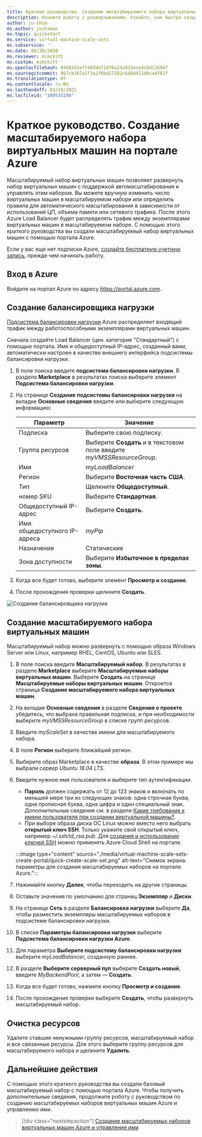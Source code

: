 ```yaml
---
title: Краткое руководство. Создание масштабируемого набора виртуальных машин с помощью портала Azure
description: Начните работу с развертыванием. Узнайте, как быстро создать масштабируемый набор виртуальных машин с помощью портала Azure.
author: ju-shim
ms.author: jushiman
ms.topic: quickstart
ms.service: virtual-machine-scale-sets
ms.subservice: ''
ms.date: 06/30/2020
ms.reviewer: mimckitt
ms.custom: mimckitt
ms.openlocfilehash: 0408341eff483de71d76a24a933ece4cbdc2b947
ms.sourcegitcommit: 867cb1b7a1f3a1f0b427282c648d411d0ca4f81f
ms.translationtype: HT
ms.contentlocale: ru-RU
ms.lasthandoff: 03/19/2021
ms.locfileid: "100535286"
---
```

# <a name="quickstart-create-a-virtual-machine-scale-set-in-the-azure-portal"></a>Краткое руководство. Создание масштабируемого набора виртуальных машин на портале Azure

Масштабируемый набор виртуальных машин позволяет развернуть набор виртуальных машин с поддержкой автомасштабирования и управлять этим набором. Вы можете вручную изменить число виртуальных машин в масштабируемом наборе или определить правила для автоматического масштабирования в зависимости от использования ЦП, объема памяти или сетевого трафика. После этого Azure Load Balancer будет распределять трафик между экземплярами виртуальных машин в масштабируемом наборе. С помощью этого краткого руководства вы создали масштабируемый набор виртуальных машин с помощью портала Azure.

Если у вас еще нет подписки Azure, [создайте бесплатную учетную запись](https://azure.microsoft.com/free/?WT.mc_id=A261C142F), прежде чем начинать работу.


## <a name="log-in-to-azure"></a>Вход в Azure
Войдите на портал Azure по адресу https://portal.azure.com.

## <a name="create-a-load-balancer"></a>Создание балансировщика нагрузки

[Подсистема балансировки нагрузки](../load-balancer/load-balancer-overview.md) Azure распределяет входящий трафик между работоспособными экземплярами виртуальных машин. 

Сначала создайте Load Balancer (цен. категория "Стандартный") с помощью портала. Имя и общедоступный IP-адрес, созданный вами, автоматически настроен в качестве внешнего интерфейса подсистемы балансировки нагрузки.

1. В поле поиска введите **подсистема балансировки нагрузки**. В разделе **Marketplace** в результатах поиска выберите элемент **Подсистема балансировки нагрузки**.
1. На странице **Создание подсистемы балансировки нагрузки** на вкладке **Основные сведения** введите или выберите следующую информацию:

    | Параметр                 | Значение   |
    | ---| ---|
    | Подписка  | Выберите свою подписку.    |    
    | Группа ресурсов | Выберите **Создать** и в текстовом поле введите *myVMSSResourceGroup*.|
    | Имя           | *myLoadBalancer*         |
    | Регион         | Выберите **Восточная часть США**.       |
    | Тип          | Щелкните **Общедоступный**.       |
    | номер SKU           | Выберите **Стандартная**.       |
    | Общедоступный IP-адрес | Выберите **Создать**. |
    | Имя общедоступного IP-адреса  | *myPip*   |
    | Назначение| Статические |
    | Зона доступности | Выберите **Избыточное в пределах зоны**. |

1. Когда все будет готово, выберите элемент **Просмотр и создание**. 
1. После прохождения проверки щелкните **Создать**. 

![Создание балансировщика нагрузки](./media/virtual-machine-scale-sets-create-portal/load-balancer.png)

## <a name="create-virtual-machine-scale-set"></a>Создание масштабируемого набора виртуальных машин
Масштабируемый набор можно развернуть с помощью образа Windows Server или Linux, например RHEL, CentOS, Ubuntu или SLES.

1. В поле поиска введите **Масштабируемый набор**. В результатах в разделе **Marketplace** выберите **Масштабируемые наборы виртуальных машин**. Выберите **Создать** на странице **Масштабируемые наборы виртуальных машин**. Откроется страница **Создание масштабируемого набора виртуальных машин**. 
1. На вкладке **Основные сведения** в разделе **Сведения о проекте** убедитесь, что выбрана правильная подписка, и при необходимости выберите *myVMSSResourceGroup* в списке групп ресурсов. 
1. Введите *myScaleSet* в качестве имени для масштабируемого набора.
1. В поле **Регион** выберите ближайший регион.
1. Выберите образ Marketplace в качестве **образа**. В этом примере мы выбрали *сервер Ubuntu 18.04 LTS*.
1. Введите нужное имя пользователя и выберите тип аутентификации.
   - **Пароль** должен содержать от 12 до 123 знаков и включать по меньшей мере три из следующих знаков: одна строчная буква, одна прописная буква, одна цифра и один специальный знак. Дополнительные сведения см. в разделе [Какие требования к имени пользователя при создании виртуальной машины?](../virtual-machines/windows/faq.md#what-are-the-username-requirements-when-creating-a-vm).
   - При выборе образа диска ОС Linux можно вместо него выбрать **открытый ключ SSH**. Только укажите свой открытый ключ, например *~/.ssh/id_rsa.pub*. Для [создания и использования ключей SSH](../virtual-machines/linux/mac-create-ssh-keys.md) можно применять Azure Cloud Shell на портале.
   
    :::image type="content" source="./media/virtual-machine-scale-sets-create-portal/quick-create-scale-set.png" alt-text="Снимок экрана: параметры для создания масштабируемых наборов на портале Azure.":::

1. Нажимайте кнопку **Далее**, чтобы переходить на другие страницы. 
1. Оставьте значения по умолчанию для страниц **Экземпляр** и **Диски**.
1. На странице **Сеть** в разделе **Балансировка нагрузки** выберите **Да**, чтобы разместить экземпляры масштабируемых наборов в подсистеме балансировки нагрузки. 
1. В списке **Параметры балансировки нагрузки** выберите **Подсистема балансировки нагрузки Azure**.
1. Для параметра **Выберите подсистему балансировки нагрузки** выберите *myLoadBalancer*, созданную раннее.
1. В разделе **Выберите серверный пул** выберите **Создать новый**, введите *MyBackendPool*, а затем — **Создать**.
1. Когда все будет готово, нажмите кнопку **Просмотр и создание**. 
1. После прохождения проверки выберите **Создать**, чтобы развернуть масштабируемый набор.


## <a name="clean-up-resources"></a>Очистка ресурсов
Удалите ставшие ненужными группу ресурсов, масштабируемый набор и все связанные ресурсы. Для этого выберите группу ресурсов для масштабируемого набора и щелкните **Удалить**.


## <a name="next-steps"></a>Дальнейшие действия
С помощью этого краткого руководства вы создали базовый масштабируемый набор с помощью портала Azure. Чтобы получить дополнительные сведения, продолжите роботу с руководством по созданию масштабируемых наборов виртуальных машин Azure и управлению ими.

> [!div class="nextstepaction"]
> [Создание масштабируемых наборов виртуальных машин Azure и управление ими](tutorial-create-and-manage-powershell.md)
